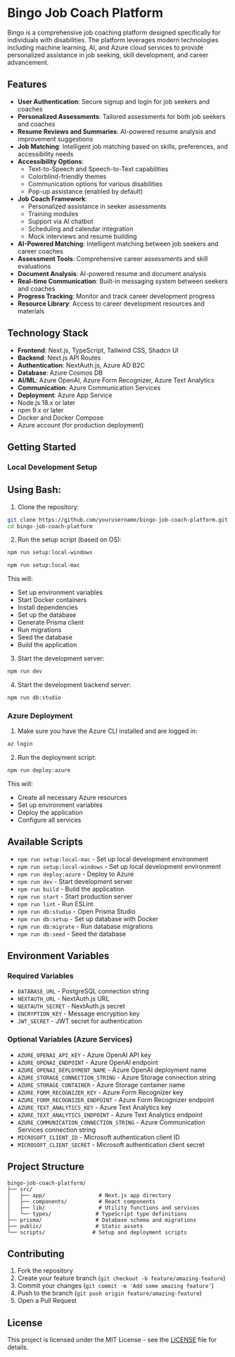# Bingo Job Coach Platform

Bingo is a comprehensive job coaching platform designed specifically for individuals with disabilities. The platform leverages modern technologies including machine learning, AI, and Azure cloud services to provide personalized assistance in job seeking, skill development, and career advancement.

## Features

- **User Authentication**: Secure signup and login for job seekers and coaches
- **Personalized Assessments**: Tailored assessments for both job seekers and coaches
- **Resume Reviews and Summaries**: AI-powered resume analysis and improvement suggestions
- **Job Matching**: Intelligent job matching based on skills, preferences, and accessibility needs
- **Accessibility Options**: 
  - Text-to-Speech and Speech-to-Text capabilities
  - Colorblind-friendly themes
  - Communication options for various disabilities
  - Pop-up assistance (enabled by default)
- **Job Coach Framework**:
  - Personalized assistance in seeker assessments
  - Training modules
  - Support via AI chatbot
  - Scheduling and calendar integration
  - Mock interviews and resume building
- **AI-Powered Matching**: Intelligent matching between job seekers and career coaches
- **Assessment Tools**: Comprehensive career assessments and skill evaluations
- **Document Analysis**: AI-powered resume and document analysis
- **Real-time Communication**: Built-in messaging system between seekers and coaches
- **Progress Tracking**: Monitor and track career development progress
- **Resource Library**: Access to career development resources and materials

## Technology Stack

- **Frontend**: Next.js, TypeScript, Tailwind CSS, Shadcn UI
- **Backend**: Next.js API Routes
- **Authentication**: NextAuth.js, Azure AD B2C
- **Database**: Azure Cosmos DB
- **AI/ML**: Azure OpenAI, Azure Form Recognizer, Azure Text Analytics
- **Communication**: Azure Communication Services
- **Deployment**: Azure App Service
- Node.js 18.x or later
- npm 9.x or later
- Docker and Docker Compose
- Azure account (for production deployment)
## Getting Started

### Local Development Setup

## Using Bash:
1. Clone the repository:
```bash
git clone https://github.com/yourusername/bingo-job-coach-platform.git
cd bingo-job-coach-platform
```

2. Run the setup script (based on OS):
```bash
npm run setup:local-windows
```

```bash
npm run setup:local-mac
```

This will:
- Set up environment variables
- Start Docker containers
- Install dependencies
- Set up the database
- Generate Prisma client
- Run migrations
- Seed the database
- Build the application

3. Start the development server:
```bash
npm run dev
```

4. Start the development backend server:
```bash
npm run db:studio
```
### Azure Deployment

1. Make sure you have the Azure CLI installed and are logged in:
```bash
az login
```

2. Run the deployment script:
```bash
npm run deploy:azure
```

This will:
- Create all necessary Azure resources
- Set up environment variables
- Deploy the application
- Configure all services

## Available Scripts

- `npm run setup:local-mac` - Set up local development environment
- `npm run setup:local-windows` - Set up local development environment
- `npm run deploy:azure` - Deploy to Azure
- `npm run dev` - Start development server
- `npm run build` - Build the application
- `npm run start` - Start production server
- `npm run lint` - Run ESLint
- `npm run db:studio` - Open Prisma Studio
- `npm run db:setup` - Set up database with Docker
- `npm run db:migrate` - Run database migrations
- `npm run db:seed` - Seed the database

## Environment Variables

### Required Variables

- `DATABASE_URL` - PostgreSQL connection string
- `NEXTAUTH_URL` - NextAuth.js URL
- `NEXTAUTH_SECRET` - NextAuth.js secret
- `ENCRYPTION_KEY` - Message encryption key
- `JWT_SECRET` - JWT secret for authentication

### Optional Variables (Azure Services)

- `AZURE_OPENAI_API_KEY` - Azure OpenAI API key
- `AZURE_OPENAI_ENDPOINT` - Azure OpenAI endpoint
- `AZURE_OPENAI_DEPLOYMENT_NAME` - Azure OpenAI deployment name
- `AZURE_STORAGE_CONNECTION_STRING` - Azure Storage connection string
- `AZURE_STORAGE_CONTAINER` - Azure Storage container name
- `AZURE_FORM_RECOGNIZER_KEY` - Azure Form Recognizer key
- `AZURE_FORM_RECOGNIZER_ENDPOINT` - Azure Form Recognizer endpoint
- `AZURE_TEXT_ANALYTICS_KEY` - Azure Text Analytics key
- `AZURE_TEXT_ANALYTICS_ENDPOINT` - Azure Text Analytics endpoint
- `AZURE_COMMUNICATION_CONNECTION_STRING` - Azure Communication Services connection string
- `MICROSOFT_CLIENT_ID` - Microsoft authentication client ID
- `MICROSOFT_CLIENT_SECRET` - Microsoft authentication client secret

## Project Structure

```
bingo-job-coach-platform/
├── src/
│   ├── app/                 # Next.js app directory
│   ├── components/          # React components
│   ├── lib/                 # Utility functions and services
│   └── types/              # TypeScript type definitions
├── prisma/                 # Database schema and migrations
├── public/                 # Static assets
└── scripts/               # Setup and deployment scripts
```

## Contributing

1. Fork the repository
2. Create your feature branch (`git checkout -b feature/amazing-feature`)
3. Commit your changes (`git commit -m 'Add some amazing feature'`)
4. Push to the branch (`git push origin feature/amazing-feature`)
5. Open a Pull Request

## License

This project is licensed under the MIT License - see the [LICENSE](LICENSE) file for details.
